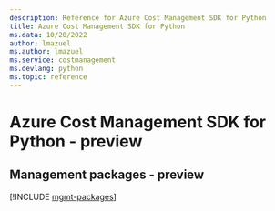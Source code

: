 ```yaml
---
description: Reference for Azure Cost Management SDK for Python
title: Azure Cost Management SDK for Python
ms.data: 10/20/2022
author: lmazuel
ms.author: lmazuel
ms.service: costmanagement
ms.devlang: python
ms.topic: reference
---
```

# Azure Cost Management SDK for Python - preview

## Management packages - preview
[!INCLUDE [mgmt-packages](cost-management-mgmt-index.md)]
